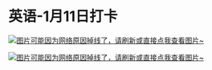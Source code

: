 # 英语-1月11日打卡

[![图片可能因为网络原因掉线了，请刷新或直接点我查看图片~](https://cdn.jsdelivr.net/gh/ylsislove/image-home/test/20210112010005.jpg)](https://cdn.jsdelivr.net/gh/ylsislove/image-home/test/20210112010005.jpg)

[![图片可能因为网络原因掉线了，请刷新或直接点我查看图片~](https://cdn.jsdelivr.net/gh/ylsislove/image-home/test/20210111235608.jpg)](https://cdn.jsdelivr.net/gh/ylsislove/image-home/test/20210111235608.jpg)

